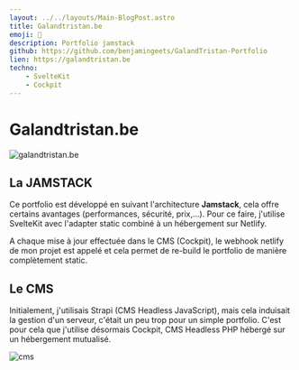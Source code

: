 ```yaml
---
layout: ../../layouts/Main-BlogPost.astro
title: Galandtristan.be
emoji: 📘
description: Portfolio jamstack
github: https://github.com/benjamingeets/GalandTristan-Portfolio
lien: https://galandtristan.be
techno:
    - SvelteKit
    - Cockpit
---
```


# Galandtristan.be

![galandtristan.be](/img/galandtristan.webp)

## La JAMSTACK

Ce portfolio est développé en suivant l'architecture **Jamstack**, cela offre certains avantages (performances, sécurité, prix,...). Pour ce faire, j'utilise SvelteKit avec l'adapter static combiné à un hébergement sur Netlify.

A chaque mise à jour effectuée dans le CMS (Cockpit), le webhook netlify de mon projet est appelé et cela permet de re-build le portfolio de manière complètement static.

## Le CMS

Initialement, j'utilisais Strapi (CMS Headless JavaScript), mais cela induisait la gestion d'un serveur, c'était un peu trop pour un simple portfolio. C'est pour cela que j'utilise désormais Cockpit, CMS Headless PHP hébergé sur un hébergement mutualisé. 

![cms](/img/cms_gt.webp)